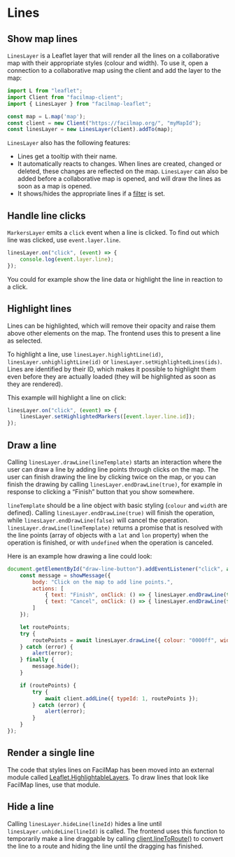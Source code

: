 # Lines

## Show map lines

`LinesLayer` is a Leaflet layer that will render all the lines on a collaborative map with their appropriate styles (colour and width). To use it, open a connection to a collaborative map using the client and add the layer to the map:

```javascript
import L from "leaflet";
import Client from "facilmap-client";
import { LinesLayer } from "facilmap-leaflet";

const map = L.map('map');
const client = new Client("https://facilmap.org/", "myMapId");
const linesLayer = new LinesLayer(client).addTo(map);
```

`LinesLayer` also has the following features:
* Lines get a tooltip with their name.
* It automatically reacts to changes. When lines are created, changed or deleted, these changes are reflected on the map. `LinesLayer` can also be added before a collaborative map is opened, and will draw the lines as soon as a map is opened.
* It shows/hides the appropriate lines if a [filter](./filter) is set.

## Handle line clicks

`MarkersLayer` emits a `click` event when a line is clicked. To find out which line was clicked, use `event.layer.line`.

```javascript
linesLayer.on("click", (event) => {
	console.log(event.layer.line);
});
```

You could for example show the line data or highlight the line in reaction to a click.

## Highlight lines

Lines can be highlighted, which will remove their opacity and raise them above other elements on the map. The frontend uses this to present a line as selected.

To highlight a line, use `linesLayer.highlightLine(id)`, `linesLayer.unhighlightLine(id)` or `linesLayer.setHighlightedLines(ids)`. Lines are identified by their ID, which makes it possible to highlight them even before they are actually loaded (they will be highlighted as soon as they are rendered).

This example will highlight a line on click:

```javascript
linesLayer.on("click", (event) => {
	linesLayer.setHighlightedMarkers([event.layer.line.id]);
});
```

## Draw a line

Calling `linesLayer.drawLine(lineTemplate)` starts an interaction where the user can draw a line by adding line points through clicks on the map. The user can finish drawing the line by clicking twice on the map, or you can finish the drawing by calling `linesLayer.endDrawLine(true)`, for example in response to clicking a “Finish” button that you show somewhere.

`lineTemplate` should be a line object with basic styling (`colour` and `width` are defined). Calling `linesLayer.endDrawLine(true)` will finish the operation, while `linesLayer.endDrawLine(false)` will cancel the operation. `linesLayer.drawLine(lineTemplate)` returns a promise that is resolved with the line points (array of objects with a `lat` and `lon` property) when the operation is finished, or with `undefined` when the operation is canceled.

Here is an example how drawing a line could look:
```javascript
document.getElementById("draw-line-button").addEventListener("click", async () => {
	const message = showMessage({
		body: "Click on the map to add line points.",
		actions: [
			{ text: "Finish", onClick: () => { linesLayer.endDrawLine(true); } },
			{ text: "Cancel", onClick: () => { linesLayer.endDrawLine(false); } }
		]
	});

	let routePoints;
	try {
		routePoints = await linesLayer.drawLine({ colour: "0000ff", width: 7 });
	} catch (error) {
		alert(error);
	} finally {
		message.hide();
	}

	if (routePoints) {
		try {
			await client.addLine({ typeId: 1, routePoints });
		} catch (error) {
			alert(error);
		}
	}
});
```

## Render a single line

The code that styles lines on FacilMap has been moved into an external module called [Leaflet.HighlightableLayers](https://github.com/FacilMap/Leaflet.HighlightableLayers). To draw lines that look like FacilMap lines, use that module.

## Hide a line

Calling `linesLayer.hideLine(lineId)` hides a line until `linesLayer.unhideLine(lineId)` is called. The frontend uses this function to temporarily make a line draggable by calling [client.lineToRoute()](../client/methods#linetoroute-data) to convert the line to a route and hiding the line until the dragging has finished.